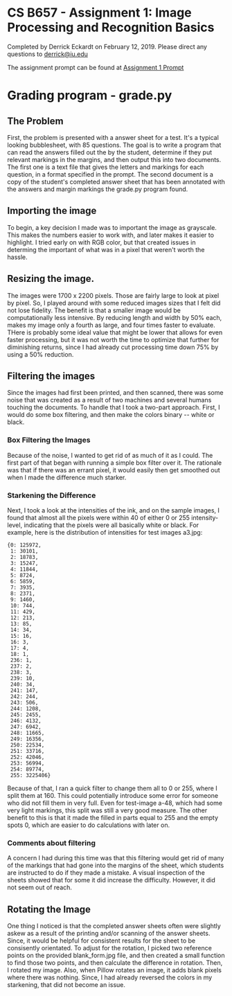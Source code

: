 # CS B657 - Assignment 1: Image Processing and Recognition Basics

Completed by Derrick Eckardt on February 12, 2019.  Please direct any questions to [derrick@iu.edu](mailto:derrick@iu.edu)

The assignment prompt can be found at [Assignment 1 Prompt](https://github.iu.edu/cs-b657-sp2019/derrick-a1/blob/master/a1.pdf)

# Grading program - grade.py

## The Problem
First, the problem is presented with a answer sheet for a test.  It's a typical looking bubblesheet, with 85 questions.  The goal is to write a program that can read the answers filled out the by the student, determine if they put relevant markings in the margins, and then output this into two documents.  The first one is a text file that gives the letters and markings for each question, in a format specified in the prompt.  The second document is a copy of the student's completed answer sheet that has been annotated with the answers and margin markings the grade.py program found.

## Importing the image
To begin, a key decision I made was to important the image as grayscale.  This makes the numbers easier to work with, and later makes it easier to highlight.  I tried early on with RGB color, but that created issues in determing the important of what was in a pixel that weren't worth the hassle.

## Resizing the image.
The images were 1700 x 2200 pixels.  Those are fairly large to look at pixel by pixel.  So, I played around with some reduced images sizes that I felt did not lose fidelity.  The benefit is that a smaller image would be computationally less intensive.  By reducing length and width by 50% each, makes my image only a fourth as large, and four times faster to evaluate.  THere is probably some ideal value that might be lower that allows for even faster processing, but it was not worth the time to optimize that further for diminishing returns, since I had already cut processing time down 75% by using a 50% reduction.

## Filtering the images
Since the images had first been printed, and then scanned, there was some noise that was created as a result of two machines and several humans touching the documents.  To handle that I took a two-part approach.  First, I would do some box filtering, and then make the colors binary -- white or black.

### Box Filtering the Images
Because of the noise, I wanted to get rid of as much of it as I could.  The first part of that began with running a simple box filter over it.  The rationale was that if there was an errant pixel, it would easily then get smoothed out when I made the difference much starker.

### Starkening the Difference
Next, I took a look at the intensities of the ink, and on the sample images, I found that almost all the pixels were within 40 of either 0 or 255 intensity-level, indicating that the pixels were all basically white or black.  For example, here is the distribution of intensities for test images a3.jpg:

```
{0: 125972,
 1: 30101,
 2: 18783,
 3: 15247,
 4: 11844,
 5: 8724,
 6: 5859,
 7: 3935,
 8: 2371,
 9: 1460,
 10: 744,
 11: 429,
 12: 213,
 13: 85,
 14: 34,
 15: 16,
 16: 3,
 17: 4,
 18: 1,
 236: 1,
 237: 2,
 238: 3,
 239: 10,
 240: 34,
 241: 147,
 242: 244,
 243: 506,
 244: 1208,
 245: 2455,
 246: 4132,
 247: 6942,
 248: 11665,
 249: 16356,
 250: 22534,
 251: 33716,
 252: 42046,
 253: 56994,
 254: 89774,
 255: 3225406}
 ```

Because of that, I ran a quick filter to change them all to 0 or 255, where I split them at 160.  This could potentially introduce some error for someone who did not fill them in very full.  Even for test-image a-48, which had some very light markings, this split was still a very good measure.  The other benefit to this is that it made the filled in parts equal to 255 and the empty spots 0, which are easier to do calculations with later on.

### Comments about filtering
A concern I had during this time was that this filtering would get rid of many of the markings that had gone into the margins of the sheet, which students are instructed to do if they made a mistake.  A visual inspection of the sheets showed that for some it did increase the difficulty.  However, it did not seem out of reach.

## Rotating the Image
One thing I noticed is that the completed answer sheets often were slightly askew as a result of the printing and/or scanning of the answer sheets.  Since, it would be helpful for consistent results for the sheet to be consisently orientated.  To adjust for the rotation, I picked two reference points on the provided blank_form.jpg file, and then created a small function to find those two points, and then calculate the difference in rotation.  Then, I rotated my image.  Also, when Pillow rotates an image, it adds blank pixels where there was nothing.  Since, I had already reversed the colors in my starkening, that did not become an issue.



























